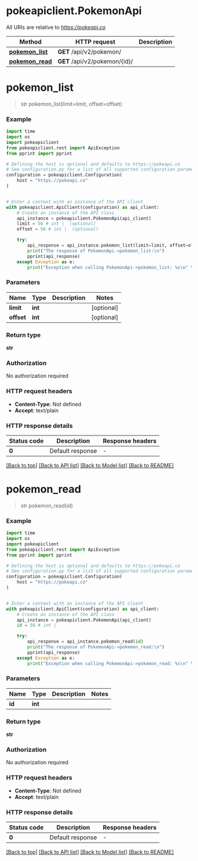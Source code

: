 # pokeapiclient.PokemonApi

All URIs are relative to *https://pokeapi.co*

Method | HTTP request | Description
------------- | ------------- | -------------
[**pokemon_list**](PokemonApi.md#pokemon_list) | **GET** /api/v2/pokemon/ | 
[**pokemon_read**](PokemonApi.md#pokemon_read) | **GET** /api/v2/pokemon/{id}/ | 


# **pokemon_list**
> str pokemon_list(limit=limit, offset=offset)



### Example


```python
import time
import os
import pokeapiclient
from pokeapiclient.rest import ApiException
from pprint import pprint

# Defining the host is optional and defaults to https://pokeapi.co
# See configuration.py for a list of all supported configuration parameters.
configuration = pokeapiclient.Configuration(
    host = "https://pokeapi.co"
)


# Enter a context with an instance of the API client
with pokeapiclient.ApiClient(configuration) as api_client:
    # Create an instance of the API class
    api_instance = pokeapiclient.PokemonApi(api_client)
    limit = 56 # int |  (optional)
    offset = 56 # int |  (optional)

    try:
        api_response = api_instance.pokemon_list(limit=limit, offset=offset)
        print("The response of PokemonApi->pokemon_list:\n")
        pprint(api_response)
    except Exception as e:
        print("Exception when calling PokemonApi->pokemon_list: %s\n" % e)
```



### Parameters


Name | Type | Description  | Notes
------------- | ------------- | ------------- | -------------
 **limit** | **int**|  | [optional] 
 **offset** | **int**|  | [optional] 

### Return type

**str**

### Authorization

No authorization required

### HTTP request headers

 - **Content-Type**: Not defined
 - **Accept**: text/plain

### HTTP response details

| Status code | Description | Response headers |
|-------------|-------------|------------------|
**0** | Default response |  -  |

[[Back to top]](#) [[Back to API list]](../README.md#documentation-for-api-endpoints) [[Back to Model list]](../README.md#documentation-for-models) [[Back to README]](../README.md)

# **pokemon_read**
> str pokemon_read(id)



### Example


```python
import time
import os
import pokeapiclient
from pokeapiclient.rest import ApiException
from pprint import pprint

# Defining the host is optional and defaults to https://pokeapi.co
# See configuration.py for a list of all supported configuration parameters.
configuration = pokeapiclient.Configuration(
    host = "https://pokeapi.co"
)


# Enter a context with an instance of the API client
with pokeapiclient.ApiClient(configuration) as api_client:
    # Create an instance of the API class
    api_instance = pokeapiclient.PokemonApi(api_client)
    id = 56 # int | 

    try:
        api_response = api_instance.pokemon_read(id)
        print("The response of PokemonApi->pokemon_read:\n")
        pprint(api_response)
    except Exception as e:
        print("Exception when calling PokemonApi->pokemon_read: %s\n" % e)
```



### Parameters


Name | Type | Description  | Notes
------------- | ------------- | ------------- | -------------
 **id** | **int**|  | 

### Return type

**str**

### Authorization

No authorization required

### HTTP request headers

 - **Content-Type**: Not defined
 - **Accept**: text/plain

### HTTP response details

| Status code | Description | Response headers |
|-------------|-------------|------------------|
**0** | Default response |  -  |

[[Back to top]](#) [[Back to API list]](../README.md#documentation-for-api-endpoints) [[Back to Model list]](../README.md#documentation-for-models) [[Back to README]](../README.md)

